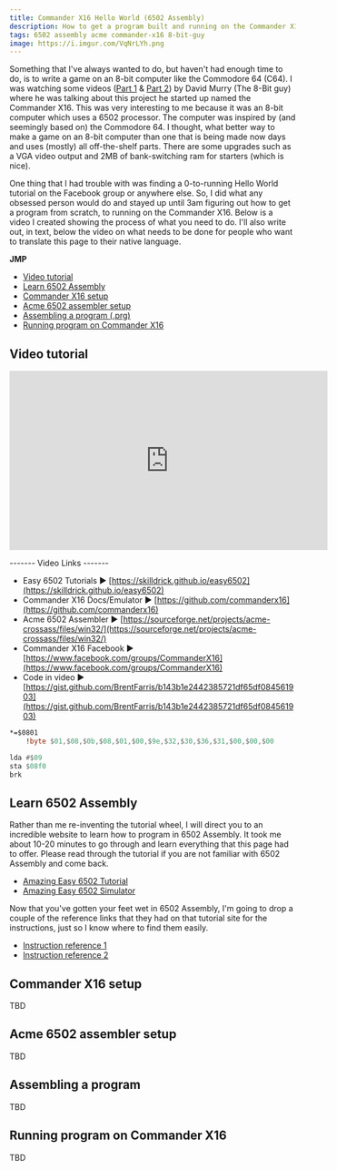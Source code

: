 ```yaml
---
title: Commander X16 Hello World (6502 Assembly)
description: How to get a program built and running on the Commander X16 using 6502 Assembly
tags: 6502 assembly acme commander-x16 8-bit-guy
image: https://i.imgur.com/VqNrLYh.png
---
```


Something that I've always wanted to do, but haven't had enough time to do, is to write a game on an 8-bit computer like the Commodore 64 (C64). I was watching some videos ([Part 1](https://youtu.be/ayh0qebfD2g) & [Part 2](https://youtu.be/sg-6Cjzzg8s)) by David Murry (The 8-Bit guy) where he was talking about this project he started up named the Commander X16. This was very interesting to me because it was an 8-bit computer which uses a 6502 processor. The computer was inspired by (and seemingly based on) the Commodore 64. I thought, what better way to make a game on an 8-bit computer than one that is being made now days and uses (mostly) all off-the-shelf parts. There are some upgrades such as a VGA video output and 2MB of bank-switching ram for starters (which is nice).

One thing that I had trouble with was finding a 0-to-running Hello World tutorial on the Facebook group or anywhere else. So, I did what any obsessed person would do and stayed up until 3am figuring out how to get a program from scratch, to running on the Commander X16. Below is a video I created showing the process of what you need to do. I'll also write out, in text, below the video on what needs to be done for people who want to translate this page to their native language.

**JMP**
- [Video tutorial](#video-tutorial)
- [Learn 6502 Assembly](#learn-6502-assembly)
- [Commander X16 setup](#commander-x16-setup)
- [Acme 6502 assembler setup](#acme-6502-assembler-setup)
- [Assembling a program (.prg)](#assembling-a-program)
- [Running program on Commander X16](#running-program-on-commander-x16)

## Video tutorial
<iframe width="560" height="315" src="https://www.youtube.com/embed/jgdMaYVfSpo" frameborder="0" allow="accelerometer; autoplay; encrypted-media; gyroscope; picture-in-picture" allowfullscreen></iframe>

------- Video Links -------
- Easy 6502 Tutorials ► [https://skilldrick.github.io/easy6502](https://skilldrick.github.io/easy6502)
- Commander X16 Docs/Emulator ► [https://github.com/commanderx16](https://github.com/commanderx16)
- Acme 6502 Assembler ► [https://sourceforge.net/projects/acme-crossass/files/win32/](https://sourceforge.net/projects/acme-crossass/files/win32/)
- Commander X16 Facebook  ► [https://www.facebook.com/groups/CommanderX16](https://www.facebook.com/groups/CommanderX16)
- Code in video ► [https://gist.github.com/BrentFarris/b143b1e2442385721df65df084561903](https://gist.github.com/BrentFarris/b143b1e2442385721df65df084561903)

```asm
*=$0801
	!byte $01,$08,$0b,$08,$01,$00,$9e,$32,$30,$36,$31,$00,$00,$00

lda #$09
sta $08f0
brk
```

## Learn 6502 Assembly
Rather than me re-inventing the tutorial wheel, I will direct you to an incredible website to learn how to program in 6502 Assembly. It took me about 10-20 minutes to go through and learn everything that this page had to offer. Please read through the tutorial if you are not familiar with 6502 Assembly and come back.
- [Amazing Easy 6502 Tutorial](https://skilldrick.github.io/easy6502)
- [Amazing Easy 6502 Simulator](https://skilldrick.github.io/easy6502/simulator.html)

Now that you've gotten your feet wet in 6502 Assembly, I'm going to drop a couple of the reference links that they had on that tutorial site for the instructions, just so I know where to find them easily.
- [Instruction reference 1](http://www.obelisk.me.uk/6502/reference.html)
- [Instruction reference 2](http://www.6502.org/tutorials/6502opcodes.html)

## Commander X16 setup
TBD

## Acme 6502 assembler setup
TBD

## Assembling a program
TBD

## Running program on Commander X16
TBD
